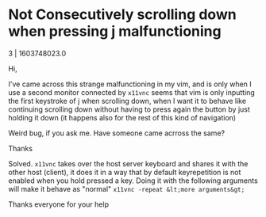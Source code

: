 # Not Consecutively scrolling down when pressing j malfunctioning

3 | 1603748023.0

Hi,

I've came across this strange malfunctioning in my vim, and is only when I use a second monitor connected by `x11vnc` seems that vim is only inputting the first keystroke of j when scrolling down, when I want it to behave like continuing scrolling down without having to press again the button by just holding it down (it happens also for the rest of this kind of navigation)

Weird bug, if you ask me. Have someone came acrross the same?

Thanks

Solved. `x11vnc` takes over the host server keyboard and shares it with the other host (client), it does it in a way that by default keyrepetition is not enabled when you hold pressed a key.
Doing it with the following arguments will make it behave as "normal" `x11vnc -repeat &lt;more arguments&gt;`

Thanks everyone for your help